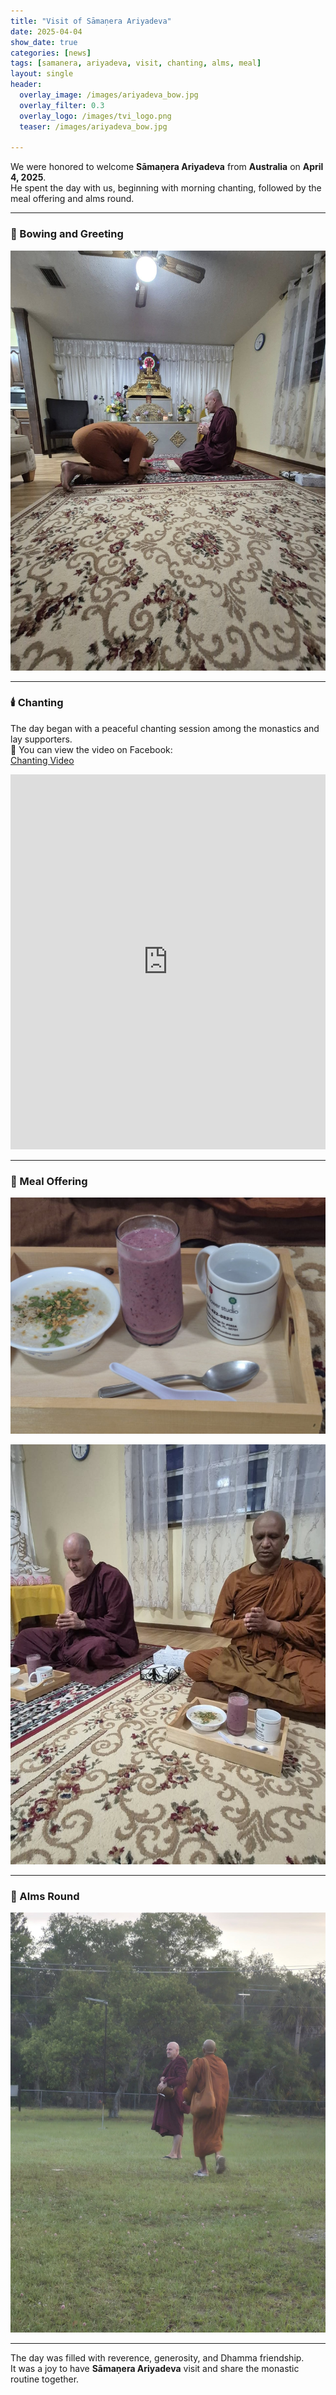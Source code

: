 ```yaml
---
title: "Visit of Sāmaṇera Ariyadeva"
date: 2025-04-04
show_date: true
categories: [news]
tags: [samanera, ariyadeva, visit, chanting, alms, meal]
layout: single
header:
  overlay_image: /images/ariyadeva_bow.jpg
  overlay_filter: 0.3
  overlay_logo: /images/tvi_logo.png
  teaser: /images/ariyadeva_bow.jpg

---
```


We were honored to welcome **Sāmaṇera Ariyadeva** from **Australia** on **April 4, 2025**.  
He spent the day with us, beginning with morning chanting, followed by the meal offering and alms round.

---

### 🙏 Bowing and Greeting

<p align="center">
  <img src="/images/ariyadeva_bow.jpg" alt="Sāmaṇera Ariyadeva bowing respectfully" >
</p>

---

### 🕯️ Chanting

The day began with a peaceful chanting session among the monastics and lay supporters.  
📘 You can view the video on Facebook:  
[Chanting Video](https://web.facebook.com/667472788/videos/pcb.10162397648782789/700891882365354)


<div class="video-container">
  <iframe src="https://web.facebook.com/667472788/videos/pcb.10162397648782789/700891882365354"
          width="100%" height="600" scrolling="no" frameborder="0"
          allowfullscreen="true"
          allow="autoplay; clipboard-write; encrypted-media; picture-in-picture; web-share">
  </iframe>
</div>

---




### 🍚 Meal Offering

<p align="center">
  <img src="/images/ariyadeva_meal.jpg" alt="Sāmaṇera Ariyadeva meal offering" >
</p>

<p align="center">
  <img src="/images/ariyadeva_meal_1.jpg" alt="Supporters offering the meal" >
</p>

---

### 🥣 Alms Round

<p align="center">
  <img src="/images/ariyadeva_start_alms.jpg" alt="Beginning of the alms round" >
</p>

---

The day was filled with reverence, generosity, and Dhamma friendship.  
It was a joy to have **Sāmaṇera Ariyadeva** visit and share the monastic routine together.
